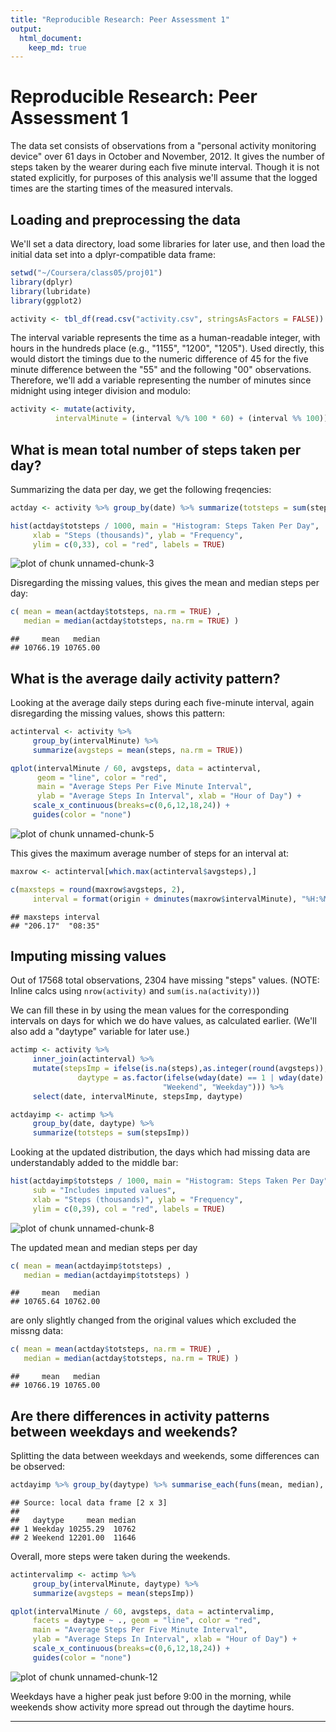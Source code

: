```yaml
---
title: "Reproducible Research: Peer Assessment 1"
output: 
  html_document:
    keep_md: true
---
```


# Reproducible Research: Peer Assessment 1
The data set consists of observations from a "personal activity monitoring device" over 61 days in October and November, 2012. It gives the number of steps taken by the wearer during each five minute interval. Though it is not stated explicitly, for purposes of this analysis we'll assume that the logged times are the starting times of the measured intervals.

## Loading and preprocessing the data

We'll set a data directory, load some libraries for later use, and then load the initial data set into a dplyr-compatible data frame:


```r
setwd("~/Coursera/class05/proj01")
library(dplyr)
library(lubridate)
library(ggplot2)

activity <- tbl_df(read.csv("activity.csv", stringsAsFactors = FALSE))
```

The interval variable represents the time as a human-readable integer, with hours in the hundreds place (e.g., "1155", "1200", "1205"). Used directly, this would distort the timings due to the numeric difference of 45 for the five minute difference between the "55" and the following "00" observations. Therefore, we'll add a variable representing the number of minutes since midnight using integer division and modulo:


```r
activity <- mutate(activity, 
          intervalMinute = (interval %/% 100 * 60) + (interval %% 100))
```

## What is mean total number of steps taken per day?

Summarizing the data per day, we get the following freqencies:


```r
actday <- activity %>% group_by(date) %>% summarize(totsteps = sum(steps))

hist(actday$totsteps / 1000, main = "Histogram: Steps Taken Per Day", 
     xlab = "Steps (thousands)", ylab = "Frequency", 
     ylim = c(0,33), col = "red", labels = TRUE)
```

![plot of chunk unnamed-chunk-3](figure/unnamed-chunk-3-1.png) 

Disregarding the missing values, this gives the mean and median steps per day:


```r
c( mean = mean(actday$totsteps, na.rm = TRUE) ,
   median = median(actday$totsteps, na.rm = TRUE) )
```

```
##     mean   median 
## 10766.19 10765.00
```

## What is the average daily activity pattern?

Looking at the average daily steps during each five-minute interval, again disregarding the missing values, shows this pattern:


```r
actinterval <- activity %>% 
     group_by(intervalMinute) %>% 
     summarize(avgsteps = mean(steps, na.rm = TRUE))

qplot(intervalMinute / 60, avgsteps, data = actinterval,
      geom = "line", color = "red",
      main = "Average Steps Per Five Minute Interval",
      ylab = "Average Steps In Interval", xlab = "Hour of Day") + 
     scale_x_continuous(breaks=c(0,6,12,18,24)) +
     guides(color = "none")
```

![plot of chunk unnamed-chunk-5](figure/unnamed-chunk-5-1.png) 

This gives the maximum average number of steps for an interval at:


```r
maxrow <- actinterval[which.max(actinterval$avgsteps),]

c(maxsteps = round(maxrow$avgsteps, 2),
     interval = format(origin + dminutes(maxrow$intervalMinute), "%H:%M"))
```

```
## maxsteps interval 
## "206.17"  "08:35"
```

## Imputing missing values

Out of 17568 total observations, 2304 have missing "steps" values.  (NOTE: Inline calcs using `nrow(activity)` and `sum(is.na(activity))`)

We can fill these in by using the mean values for the corresponding intervals on days for which we do have values, as calculated earlier. (We'll also add a "daytype" variable for later use.)


```r
actimp <- activity %>% 
     inner_join(actinterval) %>% 
     mutate(stepsImp = ifelse(is.na(steps),as.integer(round(avgsteps)),steps),
               daytype = as.factor(ifelse(wday(date) == 1 | wday(date) == 7, 
                                  "Weekend", "Weekday"))) %>% 
     select(date, intervalMinute, stepsImp, daytype)

actdayimp <- actimp %>% 
     group_by(date, daytype) %>% 
     summarize(totsteps = sum(stepsImp))
```

Looking at the updated distribution, the days which had missing data are understandably added to the middle bar:


```r
hist(actdayimp$totsteps / 1000, main = "Histogram: Steps Taken Per Day", 
     sub = "Includes imputed values",
     xlab = "Steps (thousands)", ylab = "Frequency", 
     ylim = c(0,39), col = "red", labels = TRUE)
```

![plot of chunk unnamed-chunk-8](figure/unnamed-chunk-8-1.png) 

The updated mean and median steps per day


```r
c( mean = mean(actdayimp$totsteps) ,
   median = median(actdayimp$totsteps) )
```

```
##     mean   median 
## 10765.64 10762.00
```

are only slightly changed from the original values which excluded the missng data:


```r
c( mean = mean(actday$totsteps, na.rm = TRUE) ,
   median = median(actday$totsteps, na.rm = TRUE) )
```

```
##     mean   median 
## 10766.19 10765.00
```

## Are there differences in activity patterns between weekdays and weekends?

Splitting the data between weekdays and weekends, some differences can be observed:


```r
actdayimp %>% group_by(daytype) %>% summarise_each(funs(mean, median), totsteps)
```

```
## Source: local data frame [2 x 3]
## 
##   daytype     mean median
## 1 Weekday 10255.29  10762
## 2 Weekend 12201.00  11646
```

Overall, more steps were taken during the weekends.


```r
actintervalimp <- actimp %>% 
     group_by(intervalMinute, daytype) %>% 
     summarize(avgsteps = mean(stepsImp))

qplot(intervalMinute / 60, avgsteps, data = actintervalimp,
     facets = daytype ~ ., geom = "line", color = "red",
     main = "Average Steps Per Five Minute Interval",
     ylab = "Average Steps In Interval", xlab = "Hour of Day") + 
     scale_x_continuous(breaks=c(0,6,12,18,24)) +
     guides(color = "none")
```

![plot of chunk unnamed-chunk-12](figure/unnamed-chunk-12-1.png) 

Weekdays have a higher peak just before 9:00 in the morning, while weekends show activity more spread out through the daytime hours.

---

